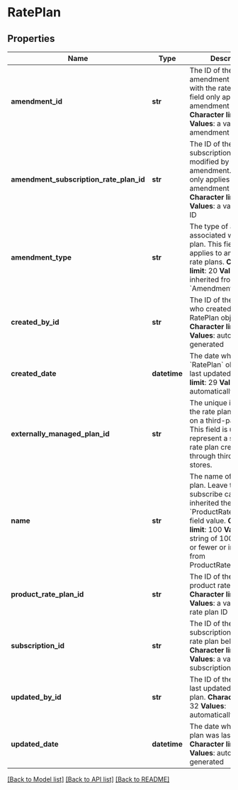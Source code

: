 # RatePlan

## Properties
Name | Type | Description | Notes
------------ | ------------- | ------------- | -------------
**amendment_id** | **str** |  The ID of the amendment associated with the rate plan. This field only applies to amendment rate plans.   **Character limit**: 32  **Values**: a valid amendment ID  | [optional] 
**amendment_subscription_rate_plan_id** | **str** | The ID of the subscription rate plan modified by the amendment. This field only applies to amendment rate plans.  **Character limit**: 32  **Values**: a valid rate plan ID  | [optional] 
**amendment_type** | **str** | The type of amendment associated with the rate plan. This field only applies to amendment rate plans.  **Character limit**: 20  **Values**: inherited from &#x60;Amendment.Type&#x60;  | [optional] 
**created_by_id** | **str** | The ID of the Zuora user who created the RatePlan object.  **Character limit**: 32  **Values**: automatically generated  | [optional] 
**created_date** | **datetime** | The date when the &#x60;RatePlan&#x60; object was last updated.  **Character limit**: 29  **Values**: automatically generated  | [optional] 
**externally_managed_plan_id** | **str** | The unique identifier for the rate plan purchased on a third-party store. This field is used to represent a subscription rate plan created through third-party stores.  | [optional] 
**name** | **str** | The name of the rate plan. Leave this null in a subscribe call to inherited the &#x60;ProductRatePlan.Name&#x60; field value.  **Character limit**: 100  **Values**: a string of 100 characters or fewer or inherited from ProductRatePlan.Name  | [optional] 
**product_rate_plan_id** | **str** | The ID of the associated product rate plan.  **Character limit**: 32  **Values**: a valid product rate plan ID  | 
**subscription_id** | **str** | The ID of the subscription that the rate plan belongs to.  **Character limit**: 32  **Values**: a valid subscription ID  | [optional] 
**updated_by_id** | **str** |  The ID of the user who last updated the rate plan.   **Character limit**: 32  **Values**: automatically generated  | [optional] 
**updated_date** | **datetime** |  The date when the rate plan was last updated.   **Character limit**: 29  **Values**: automatically generated  | [optional] 

[[Back to Model list]](../README.md#documentation-for-models) [[Back to API list]](../README.md#documentation-for-api-endpoints) [[Back to README]](../README.md)


